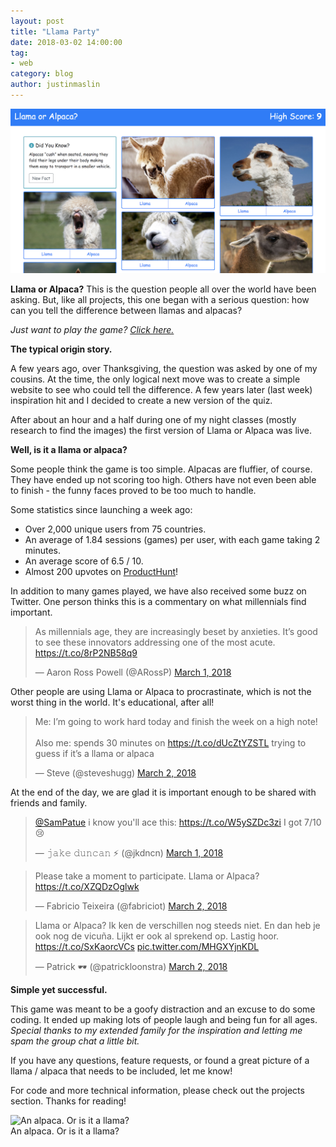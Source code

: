 ```yaml
---
layout: post
title: "Llama Party"
date: 2018-03-02 14:00:00
tag:
- web
category: blog
author: justinmaslin
---
```


<img class="bigger-image" style="margin-top: 0; margin-bottom: 0;" src="/assets/images/blog/llama-or-alpaca-cover.png" alt="Screenshot of the site" />

**Llama or Alpaca?** This is the question people all over the world have been asking. But, like all projects, this one began with a serious question: how can you tell the difference between llamas and alpacas?

_Just want to play the game? [Click here.](https://llama.party/?ref=justinmaslin-blog)_

**The typical origin story.**

A few years ago, over Thanksgiving, the question was asked by one of my cousins. At the time, the only logical next move was to create a simple website to see who could tell the difference. A few years later (last week) inspiration hit and I decided to create a new version of the quiz.

After about an hour and a half during one of my night classes (mostly research to find the images) the first version of Llama or Alpaca was live.

**Well, is it a llama or alpaca?**

Some people think the game is too simple. Alpacas are fluffier, of course. They have ended up not scoring too high. Others have not even been able to finish - the funny faces proved to be too much to handle.

Some statistics since launching a week ago:

- Over 2,000 unique users from 75 countries.
- An average of 1.84 sessions (games) per user, with each game taking 2 minutes.
- An average score of 6.5 / 10.
- Almost 200 upvotes on [ProductHunt](https://www.producthunt.com/posts/llama-or-alpaca)!

<div class="breaker"></div>

In addition to many games played, we have also received some buzz on Twitter. One person thinks this is a commentary on what millennials find important.

<blockquote class="twitter-tweet" data-lang="en"><p lang="en" dir="ltr">
As millennials age, they are increasingly beset by anxieties. It’s good to see these innovators addressing one of the most acute.
<a href="https://t.co/8rP2NB58q9">https://t.co/8rP2NB58q9</a></p>&mdash; Aaron Ross Powell (@ARossP)
<a href="https://twitter.com/ARossP/status/969293233204482048?ref_src=twsrc%5Etfw">March 1, 2018</a>
</blockquote>

Other people are using Llama or Alpaca to procrastinate, which is not the worst thing in the world. It's educational, after all!

<blockquote class="twitter-tweet" data-lang="en"><p lang="en" dir="ltr">
Me: I’m going to work hard today and finish the week on a high note!<br><br>Also me: spends 30 minutes on <a href="https://t.co/dUcZtYZSTL">https://t.co/dUcZtYZSTL</a> trying to guess if it’s a llama or alpaca</p>&mdash; Steve (@steveshugg)
<a href="https://twitter.com/steveshugg/status/969599695940042752?ref_src=twsrc%5Etfw">March 2, 2018</a>
</blockquote>

At the end of the day, we are glad it is important enough to be shared with friends and family.

<blockquote class="twitter-tweet" data-lang="en"><p lang="en" dir="ltr">
<a href="https://twitter.com/SamPatue?ref_src=twsrc%5Etfw">@SamPatue</a> i know you&#39;ll ace this: <a href="https://t.co/W5ySZDc3zi">https://t.co/W5ySZDc3zi</a> I got 7/10 😢</p>&mdash; 𝚓𝚊𝚔𝚎 𝚍𝚞𝚗𝚌𝚊𝚗 ⚡️ (@jkdncn)
<a href="https://twitter.com/jkdncn/status/969271126126923776?ref_src=twsrc%5Etfw">March 1, 2018</a>
</blockquote>

<blockquote class="twitter-tweet" data-lang="en">
<p lang="en" dir="ltr">Please take a moment to participate. Llama or Alpaca? <a href="https://t.co/XZQDzOglwk">https://t.co/XZQDzOglwk</a></p>&mdash; Fabricio Teixeira (@fabriciot) <a href="https://twitter.com/fabriciot/status/969610574152785920?ref_src=twsrc%5Etfw">March 2, 2018</a>
</blockquote>

<blockquote class="twitter-tweet" data-lang="en">
<p lang="nl" dir="ltr">Llama or Alpaca? Ik ken de verschillen nog steeds niet. En dan heb je ook nog de vicuña. Lijkt er ook al sprekend op. Lastig hoor. <a href="https://t.co/SxKaorcVCs">https://t.co/SxKaorcVCs</a> <a href="https://t.co/MHGXYjnKDL">pic.twitter.com/MHGXYjnKDL</a></p>&mdash; Patrick 🕶 (@patrickloonstra) <a href="https://twitter.com/patrickloonstra/status/969502837058269184?ref_src=twsrc%5Etfw">March 2, 2018</a>
</blockquote>

<div class="breaker"></div>

<div class="side-by-side">
  <div class="toleft">
  <p><strong>Simple yet successful.</strong></p>
  <p>
    This game was meant to be a goofy distraction and an excuse to do some coding. It ended up making lots of people laugh and being fun for all ages. <em>Special thanks to my extended family for the inspiration and letting me spam the group chat a little bit.</em>
    </p>
    <p>
    If you have any questions, feature requests, or found a great picture of a llama / alpaca that needs to be included, let me know!
    </p>
    <p>
    For code and more technical information, please check out the projects section.
    Thanks for reading!
    </p>
  </div>
  <div class="toright">
    <img class="image" src="https://s3.amazonaws.com/llama-or-alpaca/z-5.jpg" alt="An alpaca. Or is it a llama?" />
    <figcaption class="caption">An alpaca. Or is it a llama?</figcaption>
  </div>
</div>

<script async src="https://platform.twitter.com/widgets.js" charset="utf-8"></script>
